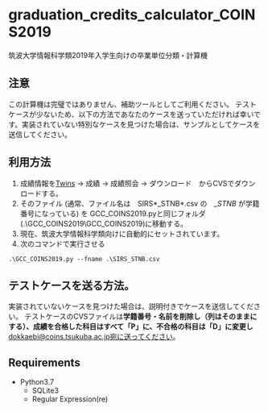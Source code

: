 # graduation_credits_calculator_COINS2019
 筑波大学情報科学類2019年入学生向けの卒業単位分類・計算機
 
## 注意
この計算機は完璧ではありません、補助ツールとしてご利用ください。
テストケースが少ないため、以下の方法であなたのケースを送っていただければ幸いです。実装されていない特別なケースを見つけた場合は、サンプルとしてケースを送信してください。
 
## 利用方法
 1. 成績情報を[Twins](https://twins.tsukuba.ac.jp/) -> 成績 -> 成績照会 -> ダウンロード　からCVSでダウンロードする。
 2. そのファイル (通常、ファイル名は　SIRS*_STNB*.csv の　*_STNB* が学籍番号になっている) を GCC_COINS2019.pyと同じフォルダ　(.\GCC_COINS2019\GCC_COINS2019)に移動する。
 3. 現在、筑波大学情報科学類向けに自動的にセットされています。
 4. 次のコマンドで実行させる
 ```
 .\GCC_COINS2019.py --fname .\SIRS_STNB.csv
 ```
 
 ## テストケースを送る方法。
 実装されていないケースを見つけた場合は、説明付きでケースを送信してください。
 テストケースのCVSファイルは**学籍番号・名前を削除し（列はそのままにする）、成績を合格した科目はすべて「P」に、不合格の科目は「D」に変更し**　dokkaebi@coins.tsukuba.ac.jp宛に送ってください。
 
 ## Requirements
 * Python3.7
   * SQLite3
   * Regular Expression(re)